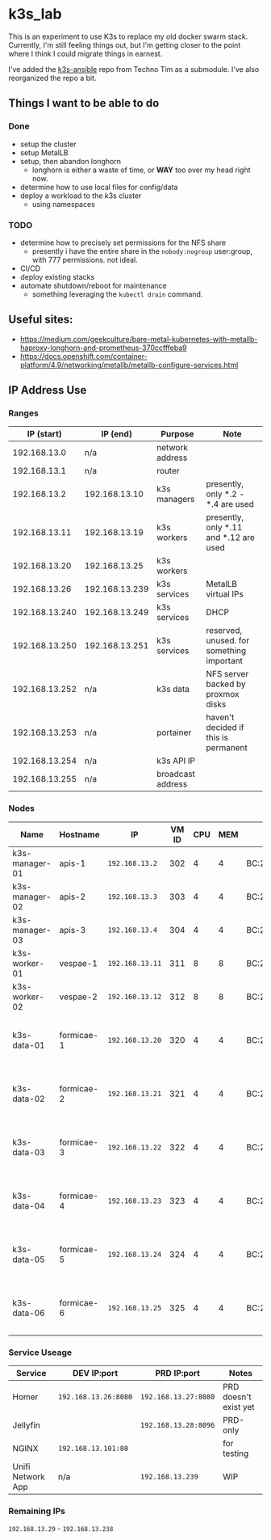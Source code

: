 # k3s_lab

This is an experiment to use K3s to replace my old docker swarm stack. Currently, I'm still feeling things out, but I'm getting closer to the point where I think I could migrate things in earnest.

I've added the [k3s-ansible](https://github.com/techno-tim/k3s-ansible) repo from Techno Tim as a submodule. I've also reorganized the repo a bit.

## Things I want to be able to do

### Done

- setup the cluster
- setup MetalLB
- setup, then abandon longhorn
  - longhorn is either a waste of time, or **WAY** too over my head right now.
- determine how to use local files for config/data
- deploy a workload to the k3s cluster
  - using namespaces

### TODO

- determine how to precisely set permissions for the NFS share
  - presently i have the entire share in the `nobody:nogroup` user:group, with 777 permissions. not ideal.
- CI/CD
- deploy existing stacks
- automate shutdown/reboot for maintenance
  - something leveraging the `kubectl drain` command.

## Useful sites:

- https://medium.com/geekculture/bare-metal-kubernetes-with-metallb-haproxy-longhorn-and-prometheus-370ccfffeba9
- https://docs.openshift.com/container-platform/4.9/networking/metallb/metallb-configure-services.html

## IP Address Use

### Ranges

| IP (start)     | IP (end)       | Purpose           | Note                                      |
| -------------- | -------------- | ----------------- | ----------------------------------------- |
| 192.168.13.0   | n/a            | network address   |                                           |
| 192.168.13.1   | n/a            | router            |                                           |
| 192.168.13.2   | 192.168.13.10  | k3s managers      | presently, only \*.2 - \*.4 are used      |
| 192.168.13.11  | 192.168.13.19  | k3s workers       | presently, only \*.11 and \*.12 are used  |
| 192.168.13.20  | 192.168.13.25  | k3s workers       |                                           |
| 192.168.13.26  | 192.168.13.239 | k3s services      | MetalLB virtual IPs                       |
| 192.168.13.240 | 192.168.13.249 | k3s services      | DHCP                                      |
| 192.168.13.250 | 192.168.13.251 | k3s services      | reserved, unused. for something important |
| 192.168.13.252 | n/a            | k3s data          | NFS server backed by proxmox disks        |
| 192.168.13.253 | n/a            | portainer         | haven't decided if this is permanent      |
| 192.168.13.254 | n/a            | k3s API IP        |                                           |
| 192.168.13.255 | n/a            | broadcast address |                                           |

### Nodes

| Name           | Hostname   | IP              | VM ID | CPU | MEM | MAC               | Notes                           |
| -------------- | ---------- | --------------- | ----- | --- | --- | ----------------- | ------------------------------- |
| k3s-manager-01 | apis-1     | `192.168.13.2`  | 302   | 4   | 4   | BC:24:11:EB:00:CE | n/a                             |
| k3s-manager-02 | apis-2     | `192.168.13.3`  | 303   | 4   | 4   | BC:24:11:3E:49:42 | n/a                             |
| k3s-manager-03 | apis-3     | `192.168.13.4`  | 304   | 4   | 4   | BC:24:11:FB:DE:2B | n/a                             |
| k3s-worker-01  | vespae-1   | `192.168.13.11` | 311   | 8   | 8   | BC:24:11:BD:19:E9 | n/a                             |
| k3s-worker-02  | vespae-2   | `192.168.13.12` | 312   | 8   | 8   | BC:24:11:0F:C4:04 | n/a                             |
| k3s-data-01    | formicae-1 | `192.168.13.20` | 320   | 4   | 4   | BC:24:11:EE:E6:3A | 500GB NVMe device passed though |
| k3s-data-02    | formicae-2 | `192.168.13.21` | 321   | 4   | 4   | BC:24:11:D4:B3:71 | 500GB NVMe device passed though |
| k3s-data-03    | formicae-3 | `192.168.13.22` | 322   | 4   | 4   | BC:24:11:F4:85:A1 | 500GB NVMe device passed though |
| k3s-data-04    | formicae-4 | `192.168.13.23` | 323   | 4   | 4   | BC:24:11:12:A2:C0 | 500GB NVMe device passed though |
| k3s-data-05    | formicae-5 | `192.168.13.24` | 324   | 4   | 4   | BC:24:11:BB:DC:EC | 500GB NVMe device passed though |
| k3s-data-06    | formicae-6 | `192.168.13.25` | 325   | 4   | 4   | BC:24:11:9E:5B:9F | 500GB NVMe device passed though |

### Service Useage

| Service           | DEV IP:port          | PRD IP:port          | Notes                 |
| ----------------- | -------------------- | -------------------- | --------------------- |
| Homer             | `192.168.13.26:8080` | `192.168.13.27:8080` | PRD doesn't exist yet |
| Jellyfin          |                      | `192.168.13.28:8096` | PRD-only              |
| NGINX             | `192.168.13.101:80`  |                      | for testing           |
| Unifi Network App | n/a                  | `192.168.13.239`     | WIP                   |

### Remaining IPs

`192.168.13.29` - `192.168.13.238`
